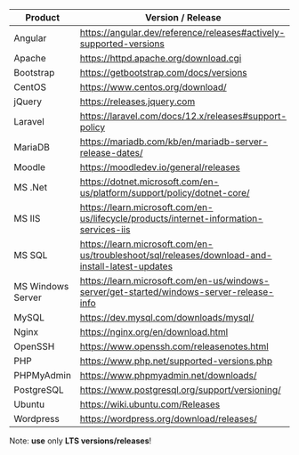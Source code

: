 | Product            | Version / Release                                                   |
|--------------------|---------------------------------------------------------------------|
| Angular            | https://angular.dev/reference/releases#actively-supported-versions  |  
| Apache             | https://httpd.apache.org/download.cgi                               |
| Bootstrap          | https://getbootstrap.com/docs/versions                              |
| CentOS             | https://www.centos.org/download/                                    |
| jQuery             | https://releases.jquery.com                                         |
| Laravel            |	https://laravel.com/docs/12.x/releases#support-policy              |
| MariaDB            | https://mariadb.com/kb/en/mariadb-server-release-dates/             |
| Moodle             | https://moodledev.io/general/releases                               |
| MS .Net            | https://dotnet.microsoft.com/en-us/platform/support/policy/dotnet-core/ |
| MS IIS             | https://learn.microsoft.com/en-us/lifecycle/products/internet-information-services-iis |
| MS SQL             | https://learn.microsoft.com/en-us/troubleshoot/sql/releases/download-and-install-latest-updates |
| MS Windows Server  | https://learn.microsoft.com/en-us/windows-server/get-started/windows-server-release-info |
| MySQL              | https://dev.mysql.com/downloads/mysql/                              |
| Nginx              | https://nginx.org/en/download.html                                  |
| OpenSSH            | https://www.openssh.com/releasenotes.html                           |
| PHP                | https://www.php.net/supported-versions.php                          |
| PHPMyAdmin         | https://www.phpmyadmin.net/downloads/                               |
| PostgreSQL         | https://www.postgresql.org/support/versioning/                      |
| Ubuntu             | https://wiki.ubuntu.com/Releases                                    |
| Wordpress          | https://wordpress.org/download/releases/                            |

Note: **use** only **LTS versions/releases**!
